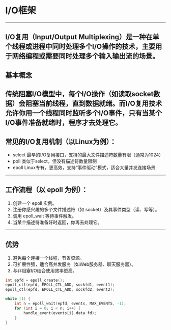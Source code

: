 # I/O框架
---
I/O复用（Input/Output Multiplexing）是一种在单个线程或进程中同时处理多个I/O操作的技术，主要用于网络编程或需要同时处理多个输入输出流的场景。
---
## 基本概念
传统阻塞I/O模型中，每个I/O操作（如读取socket数据）会阻塞当前线程，直到数据就绪。而I/O复用技术允许你用一个线程同时监听多个I/O事件，只有当某个I/O事件准备就绪时，程序才去处理它。
---
## 常见的I/O复用机制（以Linux为例）：
- select	最早的I/O复用接口，支持的最大文件描述符数量有限（通常为1024）
- poll	类似于select，但没有描述符数量限制
- epoll	Linux专有，更高效，支持“事件驱动”模式，适合大量并发连接场景
---
## 工作流程（以 epoll 为例）：
1. 创建一个 epoll 实例。
2. 注册你感兴趣的多个文件描述符（如 socket）及其事件类型（读、写等）。
3. 调用 epoll_wait 等待事件触发。
4. 当某个描述符准备好时返回，你再去处理它。
---
## 优势
1. 避免每个连接一个线程，节省资源。
2. 可扩展性强，适合高并发服务（如Web服务器、聊天服务器）。
3. 与非阻塞I/O结合使用效率更高。
```cpp
int epfd = epoll_create();
epoll_ctl(epfd, EPOLL_CTL_ADD, sockfd1, event1);
epoll_ctl(epfd, EPOLL_CTL_ADD, sockfd2, event2);

while (1) {
    int n = epoll_wait(epfd, events, MAX_EVENTS, -1);
    for (int i = 0; i < n; i++) {
        handle_event(events[i].data.fd);
    }
}
```
